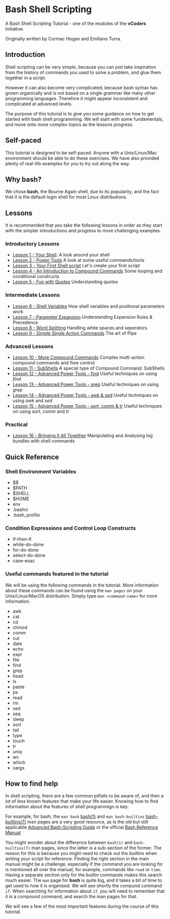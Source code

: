 # Bash Shell Scripting #

A Bash Shell Scripting Tutorial - one of the modules of the __vCoders__ Initiative.

Originally written by Cormac Hogan and Emiliano Turra.

## Introduction ##

Shell scripting can be very simple, because you can just take inspiration from the history of commands you used to solve a problem, and glue them together in a script.

However it can also become very complicated, because bash syntax has grown organically and is not based on a single grammar like many other programming languages. Therefore it might appear inconsistent and complicated at advanced levels.

The purpose of this tutorial is to give you some guidance on how to get started with bash shell programming. We will start with some fundamentals, and move onto more complex topics as the lessons progress.

## Self-paced ##

This tutorial is designed to be self-paced. Anyone with a Unix/Linux/Mac environment should be able to do these exercises. We have also provided plenty of real-life examples for you to try out along the way.

## Why bash? ##

We chose __bash__, the Bourne Again shell, due to its popularity, and the fact that it is the default login shell for most Linux distributions.

## Lessons ###

It is recommended that you take the following lessons in order as they start with the simpler introductions and progress to more challenging examples.

### Introductory Lessons ###

- [Lesson 1 - Your Shell](./lessons/YourShell.md). A look around your shell
- [Lesson 2 - Power Tools](./lessons/PowerTools.md) A look at some useful commands/tools
- [Lesson 3 - Your First Shell script](./lessons/YourFirstScript.md) Let's create your first script
- [Lesson 4 - An Introduction to Compound Commands](./lessons/CompoundCommands.md) Some looping and conditional constructs
- [Lesson 5 - Fun with Quotes](./lessons/FunWithQuotes.md) Understanding quotes

### Intermediate Lessons ###

- [Lesson 6 - Shell Variables](./lessons/Variables.md) How shell variables and positional parameters work
- [Lesson 7 - Parameter Expansion](./lessons/Expansion.md) Understanding Expansion Rules & Precedence
- [Lesson 8 - Word Splitting](./lessons/WordSplitting.md) Handling white spaces and seperators
- [Lesson 9 - Simple Single Action Commands](./lessons/SimpleCommands.md) The art of Pipe

### Advanced Lessons ###

- [Lesson 10 - More Compound Commands](./lessons/AdvancedCompoundCommands.md) Complex multi-action compound commands and flow control
- [Lesson 11 - SubShells](./lessons/SubShells.md) A special type of Compound Command: SubShells
- [Lesson 12 - Advanced Power Tools - find](./lessons/AdvancedPowerToolsFind.md)  Useful techniques on using _find_
- [Lesson 13 - Advanced Power Tools - grep](./lessons/AdvancedPowerToolsGrep.md)  Useful techniques on using _grep_
- [Lesson 14 - Advanced Power Tools - awk & sed](./lessons/AdvancedPowerToolsSedAwk.md)  Useful techniques on using _awk_ and _sed_
- [Lesson 15 - Advanced Power Tools - sort, comm & tr](./lessons/AdvancedPowerToolsSortCommTr.md)  Useful techniques on using _sort_, _comm_ and _tr_

### Practical ###

- [Lesson 16 - Bringing It All Together](./lessons/LogAnalysisViaShellCmds.md) Manipulating and Analysing log bundles with shell commands

## Quick Reference ##

### Shell Environment Variables ###

- $$
- $PATH
- $SHELL
- $HOME
- env
- .bashrc
- .bash_profile

### Condition Expressions and Control Loop Constructs ###

- if-then-fi
- while-do-done
- for-do-done
- select-do-done
- case-esac

### Useful commands featured in the tutorial ###

We will be using the following commands in the tutorial. More information about these commands can be found using the `man pages` on your Unix/Linux/MacOS distribution. Simply type `man <command-name>` for more information.

- awk
- cat
- cd
- chmod
- comm
- cut
- date
- echo
- expr
- file
- find
- grep
- head
- ls
- paste
- ps
- read
- rm
- sed
- seq
- sleep
- sort
- tail
- type
- touch
- tr
- uniq
- wc
- which
- xargs

## How to find help ##

In shell scripting, there are a few common pitfalls to be aware of, and then a lot of less known features that make your life easier. Knowing how to find information about the features of shell programmign is key.

For example, for bash, the `man bash` [bash(1)](https://man7.org/linux/man-pages/man1/bash.1.html)  and `man bash-builtins` [bash-builtins(7)](https://www.commandlinux.com/man-page/man7/bash-builtins.7.html) man pages are a very good resource, as is the old but still applicable [Advanced Bash-Scripting Guide](https://tldp.org/LDP/abs/html/) or the official [Bash Reference Manual](https://www.gnu.org/software/bash/manual/html_node/index.html)

You might wonder about the difference between `bash(1)` and `bash-builtins(7)` man pages, since the latter is a sub-section of the former. The reason for this is because you might need to check out the _builtins_ when writing your script for reference. Finding the right section in the main manual might be a challenge, especially if the command you are looking for is mentioned all over the manual, for example, commands like `read` or `time`. Having a separate section only for the _builtin_ commands makes this search much easier. The `man` page for __bash__ is quite big, and it takes a bit of time to get used to how it is organised. We will see shortly the compund command `if`. When searching for information about `if`, you will need to remember that it is a compound command, and search the man pages for that.

We will see a few of the most important features during the course of this tutorial.
